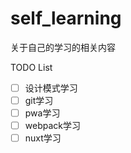 # self_learning
关于自己的学习的相关内容

TODO List
- [ ] 设计模式学习
- [ ] git学习
- [ ] pwa学习
- [ ] webpack学习
- [ ] nuxt学习
